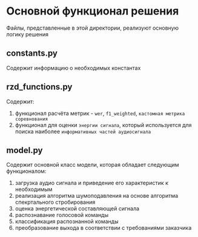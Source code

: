 # Основной функционал решения

Файлы, представленные в этой директории, реализуют основную логику решения

constants.py
---
Содержит информацию о необходимых константах

rzd_functions.py
---
Содержит:
1) функционал расчёта метрик - `wer`, `f1_weighted`, `кастомная метрика соревнования`
2) функционал для оценки `энергии сигнала`, который используется для поиска наиболее `информативных частей аудиосигнала`

model.py
---
Содержит основной класс модели, которая обладает следующим функционалом:
1) загрузка аудио сигнала и приведение его характеристик к необходимым
2) реализация алгоритма шумоподавления на основе алгоритма спекртального стробирования
3) оценка энергетической составляющей сигнала
4) распознавание голосовой команды
5) классификация распознанной команды
6) преобразование выхода в соответствии с требованиями заказчика
